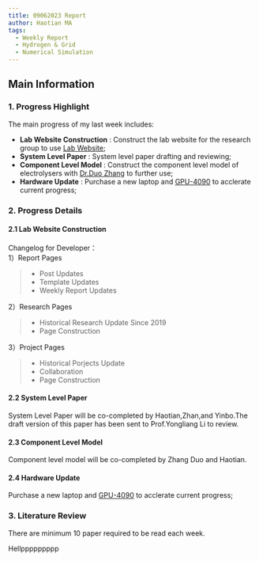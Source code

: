```yaml
---
title: 09062023 Report
author: Haotian MA
tags:
  - Weekly Report
  - Hydrogen & Grid
  - Numerical Simulation
---
```

## Main Information
### 1. Progress Highlight
The main progress of my last week includes:
+ **Lab Website Construction** : Construct the lab website for the research group to use [Lab Website](https://uobgithub.io);
+ **System Level Paper** : System level paper drafting and reviewing;
+ **Component Level Model** : Construct the component level model of electrolysers with [Dr.Duo Zhang](https://github.com/weightking) to further use;
+ **Hardware Update** : Purchase a new laptop and [GPU-4090](https://www.nvidia.com/en-gb/geforce/graphics-cards/40-series/rtx-4090/) to acclerate current progress;

### 2. Progress Details
#### 2.1 Lab Website Construction
Changelog for Developer：  
1）Report Pages
> + Post Updates 
> + Template Updates
> + Weekly Report Updates  

2）Research Pages
> + Historical Research Update Since 2019
> + Page Construction 

3）Project Pages
> + Historical Porjects Update
> + Collaboration
> + Page Construction

#### 2.2 System Level Paper
System Level Paper will be co-completed by Haotian,Zhan,and Yinbo.The draft version of this paper has been sent to Prof.Yongliang Li to review.

#### 2.3 Component Level Model
Component level model will be co-completed by Zhang Duo and Haotian.

#### 2.4 Hardware Update
Purchase a new laptop and [GPU-4090](https://www.nvidia.com/en-gb/geforce/graphics-cards/40-series/rtx-4090/) to acclerate current progress;

### 3. Literature Review
There are minimum 10 paper required to be read each week.

Hellppppppppp

